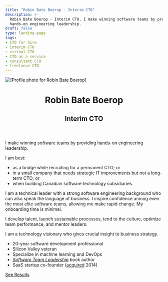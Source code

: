 ```yaml
---
title: "Robin Bate Boerop - Interim CTO"
description: >-
  Robin Bate Boerop - Interim CTO. I make winning software teams by providing
  hands-on engineering leadership.
draft: false
type: landing-page
tags:
- CTO for hire
- interim CTO
- virtual CTO
- CTO as a service
- consultant CTO
- freelance CTO
---
```


<div
 id="main-flex-container"
 class="flex-l pa3 mw8 center"
 ><div
   id="image-container"
   class="w-50-l flex justify-center justify-end-l mr3-l"
   ><img
     id="image-robinbb-profile"
     alt="[Profile photo for Robin Bate Boerop]"
     class="dtc br2"
     style="max-height: 600px;"
     src="/images/robinbb-profile-photo-bw.jpeg"
     >
  </div>
  <div
   id="text-container"
   class="w-50-l mw7"
   ><header
     id="about-header"
     class="bt mt3 mt0-l"
     ><h1
       id="about-title"
       class="f1 lh-title mt0 mb1"
       >Robin Bate Boerop</h1>
      <h2>Interim CTO</h2>
    </header>
    <div
     id="default-single-content-wrapper"
     class="nested-copy-line-height lh-copy merriweather mid-gray f4 nested-links nested-img"
     >

I make winning software teams by providing hands-on engineering leadership.

I am best:

- as a bridge while recruiting for a permanent CTO; or
- in a small company that needs strategic IT improvements but not a long-term
  CTO; or
- when building Canadian software technology subsidiaries.

I am a technical leader with a strong software engineering background who can
also speak the language of business. I inspire confidence among even the most
elite software teams, allowing me make rapid change. My onboarding time is
minimal.

I develop talent, launch sustainable processes, tend to the culture, optimize
team performance, and mentor leaders.

I am a technology visionary who gives crucial insight to business strategy.

- 20-year software development professional
- Silicon Valley veteran
- Specialize in machine learning and DevOps
- _<a href="/stl-book/" target="_blank">Software Team Leadership</a>_ book author
- SaaS startup co-founder
  (<a href="/blog/userevents-acquisition/" target="_blank" alt="Userevents acquisition">acquired</a> 2014)

<a href="/results/" class="button f3 cf fr tc ph3 pv1 br3 b">See Results</a>

</div>
</div>
</div>
